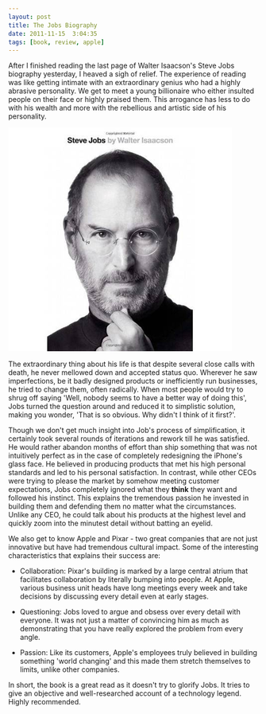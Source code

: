 ```yaml
---
layout: post
title: The Jobs Biography
date: 2011-11-15  3:04:35
tags: [book, review, apple]
---
```


After I finished reading the last page of Walter Isaacson's Steve Jobs biography yesterday, I heaved a sigh of relief. The experience of reading was like getting intimate with an extraordinary genius who had a highly abrasive personality. We get to meet a young billionaire who either insulted people on their face or highly praised them. This arrogance has less to do with his wealth and more with the rebellious and artistic side of his personality.
 
<img src="/blog/img/steve-jobs-biography.jpg" width="450" height="450" alt="Steve Jobs Bio" title="Steve Jobs Bio" class="alignright"/>

The extraordinary thing about his life is that despite several close calls with death, he never mellowed down and accepted status quo. Wherever he saw imperfections, be it badly designed products or inefficiently run businesses, he tried to change them, often  radically. When most people would try to shrug off saying 'Well, nobody seems to have a better way of doing this', Jobs turned the question around and reduced it to simplistic solution, making you wonder, 'That is so obvious. Why didn't I think of it first?'.
 
Though we don't get much insight into Job's process of simplification, it certainly took several rounds of iterations and rework till he was satisfied. He would rather abandon months of effort than ship something that was not intuitively perfect as in the case of completely redesigning the iPhone's glass face. He believed in producing products that met his high personal standards and led to his personal satisfaction. In contrast, while other CEOs were trying to please the market by somehow meeting customer expectations, Jobs completely ignored what they **think** they want and followed his instinct. This explains the tremendous passion he invested in building them and defending them no matter what the circumstances. Unlike any CEO, he could talk about his products at the highest level and quickly zoom into the minutest detail without batting an eyelid.
 
We also get to know Apple and Pixar - two great companies that are not just innovative but have had tremendous cultural impact. Some of the interesting characteristics that explains their success are:
 
* Collaboration: Pixar's building is marked by a large central atrium that facilitates collaboration by literally bumping into people. At Apple, various business unit heads have long meetings every week and take decisions by discussing every detail even at early stages.

* Questioning: Jobs loved to argue and obsess over every detail with everyone. It was not just a matter of convincing him as much as demonstrating that you have really explored the problem from every angle.

* Passion: Like its customers, Apple's employees truly believed in building something 'world changing' and this made them stretch themselves to limits, unlike other companies.
 
In short, the book is a great read as it doesn't try to glorify Jobs. It tries to give an objective and well-researched account of a technology legend. Highly recommended.
